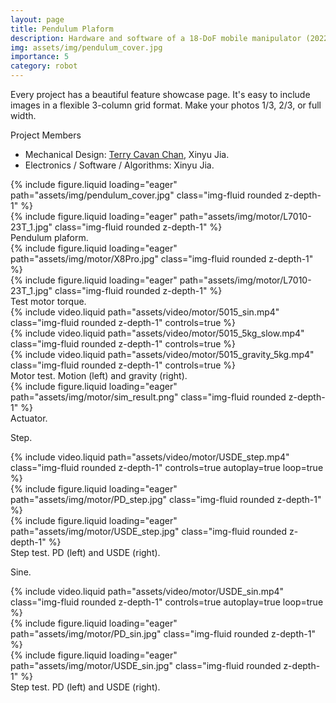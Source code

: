 ```yaml
---
layout: page
title: Pendulum Plaform
description: Hardware and software of a 18-DoF mobile manipulator (2022)
img: assets/img/pendulum_cover.jpg
importance: 5
category: robot
---
```


Every project has a beautiful feature showcase page.
It's easy to include images in a flexible 3-column grid format.
Make your photos 1/3, 2/3, or full width.

Project Members
* Mechanical Design: [Terry Cavan Chan](https://cde.nus.edu.sg/bme/bioroboticslab/author/terry-cavan-chan/), Xinyu Jia.
* Electronics / Software / Algorithms: Xinyu Jia.

<div class="row">
    <div class="col-sm mt-3 mt-md-0">
        {% include figure.liquid loading="eager" path="assets/img/pendulum_cover.jpg" class="img-fluid rounded z-depth-1" %}
    </div>
    <div class="col-sm mt-3 mt-md-0">
        {% include figure.liquid loading="eager" path="assets/img/motor/L7010-23T_1.jpg" class="img-fluid rounded z-depth-1" %}
    </div>
</div>
<div class="caption">
    Pendulum plaform.
</div>


<div class="row">
    <div class="col-sm mt-3 mt-md-0">
        {% include figure.liquid loading="eager" path="assets/img/motor/X8Pro.jpg" class="img-fluid rounded z-depth-1" %}
    </div>
    <div class="col-sm mt-3 mt-md-0">
        {% include figure.liquid loading="eager" path="assets/img/motor/L7010-23T_1.jpg" class="img-fluid rounded z-depth-1" %}
    </div>
</div>
<div class="caption">
    Test motor torque.
</div>


<div class="row">
    <div class="col-sm mt-3 mt-md-0">
        {% include video.liquid path="assets/video/motor/5015_sin.mp4" class="img-fluid rounded z-depth-1" controls=true %}
    </div>
    <div class="col-sm mt-3 mt-md-0">
        {% include video.liquid path="assets/video/motor/5015_5kg_slow.mp4" class="img-fluid rounded z-depth-1" controls=true %}
    </div>
    <div class="col-sm mt-3 mt-md-0">
        {% include video.liquid path="assets/video/motor/5015_gravity_5kg.mp4" class="img-fluid rounded z-depth-1" controls=true %}
    </div>
</div>
<div class="caption">
    Motor test. Motion (left) and gravity (right).
</div>


<div class="row">
    <div class="col-sm mt-3 mt-md-0">
        {% include figure.liquid loading="eager" path="assets/img/motor/sim_result.png" class="img-fluid rounded z-depth-1" %}
    </div>
</div>
<div class="caption">
    Actuator.
</div>


Step.

<div class="row">
    <div class="col-sm mt-3 mt-md-0">
        {% include video.liquid path="assets/video/motor/USDE_step.mp4" class="img-fluid rounded z-depth-1" controls=true autoplay=true loop=true %}
    </div>
    <div class="col-sm mt-3 mt-md-0">
        {% include figure.liquid loading="eager" path="assets/img/motor/PD_step.jpg" class="img-fluid rounded z-depth-1" %}
    </div>
    <div class="col-sm mt-3 mt-md-0">
        {% include figure.liquid loading="eager" path="assets/img/motor/USDE_step.jpg" class="img-fluid rounded z-depth-1" %}
    </div>
</div>
<div class="caption">
    Step test. PD (left) and USDE (right).
</div>


Sine.

<div class="row">
    <div class="col-sm mt-3 mt-md-0">
        {% include video.liquid path="assets/video/motor/USDE_sin.mp4" class="img-fluid rounded z-depth-1" controls=true autoplay=true loop=true %}
    </div>
    <div class="col-sm mt-3 mt-md-0">
        {% include figure.liquid loading="eager" path="assets/img/motor/PD_sin.jpg" class="img-fluid rounded z-depth-1" %}
    </div>
    <div class="col-sm mt-3 mt-md-0">
        {% include figure.liquid loading="eager" path="assets/img/motor/USDE_sin.jpg" class="img-fluid rounded z-depth-1" %}
    </div>
</div>
<div class="caption">
    Step test. PD (left) and USDE (right).
</div>

